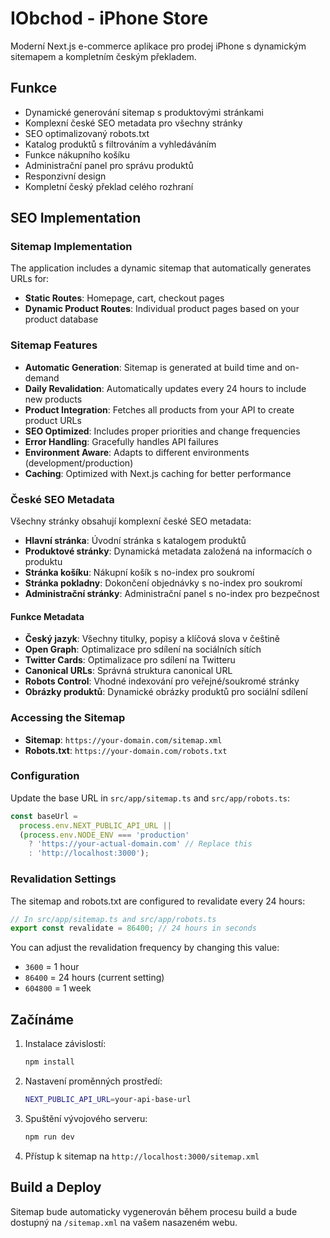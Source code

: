 # IObchod - iPhone Store

Moderní Next.js e-commerce aplikace pro prodej iPhone s dynamickým sitemapem a kompletním českým překladem.

## Funkce

- Dynamické generování sitemap s produktovými stránkami
- Komplexní české SEO metadata pro všechny stránky
- SEO optimalizovaný robots.txt
- Katalog produktů s filtrováním a vyhledáváním
- Funkce nákupního košíku
- Administrační panel pro správu produktů
- Responzivní design
- Kompletní český překlad celého rozhraní

## SEO Implementation

### Sitemap Implementation

The application includes a dynamic sitemap that automatically generates URLs for:

- **Static Routes**: Homepage, cart, checkout pages
- **Dynamic Product Routes**: Individual product pages based on your product database

### Sitemap Features

- **Automatic Generation**: Sitemap is generated at build time and on-demand
- **Daily Revalidation**: Automatically updates every 24 hours to include new products
- **Product Integration**: Fetches all products from your API to create product URLs
- **SEO Optimized**: Includes proper priorities and change frequencies
- **Error Handling**: Gracefully handles API failures
- **Environment Aware**: Adapts to different environments (development/production)
- **Caching**: Optimized with Next.js caching for better performance

### České SEO Metadata

Všechny stránky obsahují komplexní české SEO metadata:

- **Hlavní stránka**: Úvodní stránka s katalogem produktů
- **Produktové stránky**: Dynamická metadata založená na informacích o produktu
- **Stránka košíku**: Nákupní košík s no-index pro soukromí
- **Stránka pokladny**: Dokončení objednávky s no-index pro soukromí
- **Administrační stránky**: Administrační panel s no-index pro bezpečnost

#### Funkce Metadata

- **Český jazyk**: Všechny titulky, popisy a klíčová slova v češtině
- **Open Graph**: Optimalizace pro sdílení na sociálních sítích
- **Twitter Cards**: Optimalizace pro sdílení na Twitteru
- **Canonical URLs**: Správná struktura canonical URL
- **Robots Control**: Vhodné indexování pro veřejné/soukromé stránky
- **Obrázky produktů**: Dynamické obrázky produktů pro sociální sdílení

### Accessing the Sitemap

- **Sitemap**: `https://your-domain.com/sitemap.xml`
- **Robots.txt**: `https://your-domain.com/robots.txt`

### Configuration

Update the base URL in `src/app/sitemap.ts` and `src/app/robots.ts`:

```typescript
const baseUrl =
  process.env.NEXT_PUBLIC_API_URL ||
  (process.env.NODE_ENV === 'production'
    ? 'https://your-actual-domain.com' // Replace this
    : 'http://localhost:3000');
```

### Revalidation Settings

The sitemap and robots.txt are configured to revalidate every 24 hours:

```typescript
// In src/app/sitemap.ts and src/app/robots.ts
export const revalidate = 86400; // 24 hours in seconds
```

You can adjust the revalidation frequency by changing this value:

- `3600` = 1 hour
- `86400` = 24 hours (current setting)
- `604800` = 1 week

## Začínáme

1. Instalace závislostí:

   ```bash
   npm install
   ```

2. Nastavení proměnných prostředí:

   ```bash
   NEXT_PUBLIC_API_URL=your-api-base-url
   ```

3. Spuštění vývojového serveru:

   ```bash
   npm run dev
   ```

4. Přístup k sitemap na `http://localhost:3000/sitemap.xml`

## Build a Deploy

Sitemap bude automaticky vygenerován během procesu build a bude dostupný na `/sitemap.xml` na vašem nasazeném webu.
